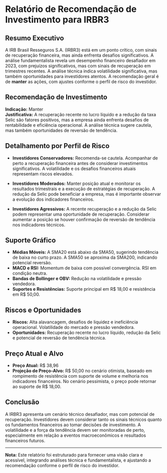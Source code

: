 # Relatório de Recomendação de Investimento para IRBR3

## Resumo Executivo
A IRB Brasil Resseguros S.A. (IRBR3) está em um ponto crítico, com sinais de recuperação financeira, mas ainda enfrenta desafios significativos. A análise fundamentalista revela um desempenho financeiro desafiador em 2023, com prejuízos significativos, mas com sinais de recuperação em trimestres recentes. A análise técnica indica volatilidade significativa, mas também oportunidades para investidores atentos. A recomendação geral é de **manter** as ações, com ajustes conforme o perfil de risco do investidor.

## Recomendação de Investimento
**Indicação:** Manter  
**Justificativa:** A recuperação recente no lucro líquido e a redução da taxa Selic são fatores positivos, mas a empresa ainda enfrenta desafios de rentabilidade e eficiência operacional. A análise técnica sugere cautela, mas também oportunidades de reversão de tendência.

## Detalhamento por Perfil de Risco

- **Investidores Conservadores:** Recomenda-se cautela. Acompanhar de perto a recuperação financeira antes de considerar investimentos significativos. A volatilidade e os desafios financeiros atuais representam riscos elevados.

- **Investidores Moderados:** Manter posição atual e monitorar os resultados trimestrais e a execução de estratégias de recuperação. A redução da Selic pode beneficiar a empresa, mas é importante observar a evolução dos indicadores financeiros.

- **Investidores Agressivos:** A recente recuperação e a redução da Selic podem representar uma oportunidade de recuperação. Considerar aumentar a posição se houver confirmação de reversão de tendência nos indicadores técnicos.

## Suporte Gráfico
- **Médias Móveis:** A SMA20 está abaixo da SMA50, sugerindo tendência de baixa no curto prazo. A SMA50 se aproxima da SMA200, indicando potencial reversão.
- **MACD e RSI:** Momentum de baixa com possível convergência. RSI em condição neutra.
- **Bandas de Bollinger e OBV:** Redução na volatilidade e pressão vendedora.
- **Suportes e Resistências:** Suporte principal em R$ 18,00 e resistência em R$ 50,00.

## Riscos e Oportunidades
- **Riscos:** Alta alavancagem, desafios de liquidez e ineficiência operacional. Volatilidade do mercado e pressão vendedora.
- **Oportunidades:** Recuperação recente no lucro líquido, redução da Selic e potencial de reversão de tendência técnica.

## Preço Atual e Alvo
- **Preço Atual:** R$ 38,96
- **Projeção de Preço-Alvo:** R$ 50,00 no cenário otimista, baseado em rompimento de resistência com suporte de volume e melhoria nos indicadores financeiros. No cenário pessimista, o preço pode retornar ao suporte de R$ 18,00.

## Conclusão
A IRBR3 apresenta um cenário técnico desafiador, mas com potencial de recuperação. Investidores devem considerar tanto os sinais técnicos quanto os fundamentos financeiros ao tomar decisões de investimento. A volatilidade e a força da tendência devem ser monitoradas de perto, especialmente em relação a eventos macroeconômicos e resultados financeiros futuros.

---

**Nota:** Este relatório foi estruturado para fornecer uma visão clara e acessível, integrando análises técnica e fundamentalista, e ajustando a recomendação conforme o perfil de risco do investidor.